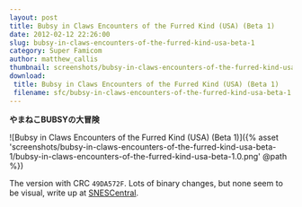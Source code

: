 ```yaml
---
layout: post
title: Bubsy in Claws Encounters of the Furred Kind (USA) (Beta 1)
date: 2012-02-12 22:26:00
slug: bubsy-in-claws-encounters-of-the-furred-kind-usa-beta-1
category: Super Famicom
author: matthew_callis
thumbnail: screenshots/bubsy-in-claws-encounters-of-the-furred-kind-usa-beta-1/bubsy-in-claws-encounters-of-the-furred-kind-usa-beta-1.0.png
download:
 title: Bubsy in Claws Encounters of the Furred Kind (USA) (Beta 1)
 filename: sfc/bubsy-in-claws-encounters-of-the-furred-kind-usa-beta-1.7z
---
```


__やまねこBUBSYの大冒険__

![Bubsy in Claws Encounters of the Furred Kind (USA) (Beta 1)]({% asset 'screenshots/bubsy-in-claws-encounters-of-the-furred-kind-usa-beta-1/bubsy-in-claws-encounters-of-the-furred-kind-usa-beta-1.0.png' @path %})

The version with CRC `49DA572F`. Lots of binary changes, but none seem to be visual, write up at [SNESCentral](http://www.snescentral.com/article.php?id=1033).
